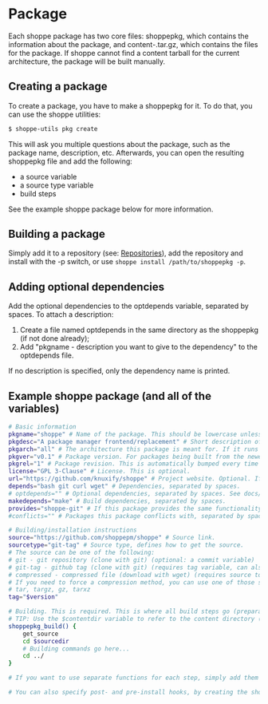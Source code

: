 # Package

Each shoppe package has two core files: shoppepkg, which contains the information about the package, and content-<architecture>.tar.gz, which contains the files for the package. If shoppe cannot find a content tarball for the current architecture, the package will be built manually.

## Creating a package

To create a package, you have to make a shoppepkg for it. To do that, you can use the shoppe utilities:

```bash
$ shoppe-utils pkg create
```

This will ask you multiple questions about the package, such as the package name, description, etc. Afterwards, you can open the resulting shoppepkg file and add the following:

- a source variable
- a source type variable
- build steps

See the example shoppe package below for more information.

## Building a package

Simply add it to a repository (see: [Repositories](repositories.md)), add the repository and install with the -p switch, or use ``shoppe install /path/to/shoppepkg -p``.

## Adding optional dependencies

Add the optional dependencies to the optdepends variable, separated by spaces. To attach a description:

1. Create a file named optdepends in the same directory as the shoppepkg (if not done already);
2. Add "pkgname - description you want to give to the dependency" to the optdepends file.

If no description is specified, only the dependency name is printed.

## Example shoppe package (and all of the variables)

```bash
# Basic information
pkgname="shoppe" # Name of the package. This should be lowercase unless it's uppercase in most repos. Do not add spaces. Special characters are not reccomended.
pkgdesc="A package manager frontend/replacement" # Short description of the package. Make sure it doesn't end with a dot (stylistic choice).
pkgarch="all" # The architecture this package is meant for. If it runs on all architectures, use 'all', otherwise use the architecture name that 'uname -s' returns.
pkgver="v0.1" # Package version. For packages being built from the newest source, this should be set to "rolling".
pkgrel="1" # Package revision. This is automatically bumped every time you rebuild the package. For packages being built from newest source, this should be set to "rolling".
license="GPL 3-Clause" # License. This is optional.
url="https://github.com/knuxify/shoppe" # Project website. Optional. If this is an open-source project, link the source page.
depends="bash git curl wget" # Dependencies, separated by spaces.
# optdepends="" # Optional dependencies, separated by spaces. See docs/packages.md for information on how to attach descriptions to the dependencies.
makedepends="make" # Build dependencies, separated by spaces.
provides="shoppe-git" # If this package provides the same functionality as another package, add it here. Packages are separated by spaces. Automatically adds the package to conflicts.
#conflicts="" # Packages this package conflicts with, separated by spaces. Most of the time this will contain the rolling version of a package.

# Building/installation instructions
source="https://github.com/shoppepm/shoppe" # Source link.
sourcetype="git-tag" # Source type, defines how to get the source.
# The source can be one of the following:
# git - git repository (clone with git) (optional: a commit variable)
# git-tag - github tag (clone with git) (requires tag variable, can also be used for getting certain branches)
# compressed - compressed file (download with wget) (requires source to end with the right file extention)
# If you need to force a compression method, you can use one of those source types:
# tar, targz, gz, tarxz
tag="$version"

# Building. This is required. This is where all build steps go (preparation, building, installing).
# TIP: Use the $contentdir variable to refer to the content directory (where built files which would usually go to the root directory should be stored) and the $sourcedir variable to refer to the source directory (fetched by get_source).
shoppepkg_build() {
	get_source
	cd $sourcedir
	# Building commands go here...
	cd ../
}

# If you want to use separate functions for each step, simply add them and call them from shoppepkg_build.

# You can also specify post- and pre-install hooks, by creating the shoppepkg_preinstall and shoppepkg_postinstall functions.
```
